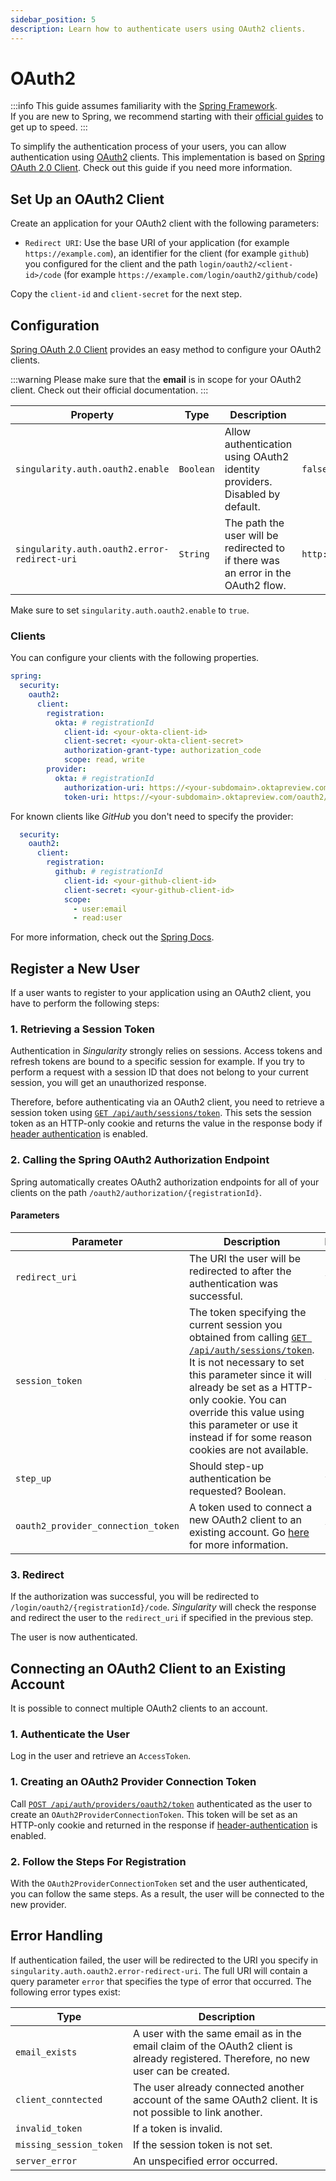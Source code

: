 ```yaml
---
sidebar_position: 5
description: Learn how to authenticate users using OAuth2 clients.
---
```


# OAuth2

:::info
This guide assumes familiarity with the [Spring Framework](https://spring.io).  
If you are new to Spring, we recommend starting with their [official guides](https://spring.io/quickstart) to get up to speed.
:::

To simplify the authentication process of your users, you can allow authentication using [OAuth2](https://auth0.com/intro-to-iam/what-is-oauth-2) clients.
This implementation is based on [Spring OAuth 2.0 Client](https://docs.spring.io/spring-security/reference/servlet/oauth2/index.html#oauth2-client). Check out this guide if you need more information.

## Set Up an OAuth2 Client

Create an application for your OAuth2 client with the following parameters:

* `Redirect URI`: Use the base URI of your application (for example `https://example.com`), an identifier for the client (for example `github`) you configured for the client and the path `login/oauth2/<client-id>/code` (for example `https://example.com/login/oauth2/github/code`)

Copy the `client-id` and `client-secret` for the next step.

## Configuration

[Spring OAuth 2.0 Client](https://docs.spring.io/spring-security/reference/servlet/oauth2/client) provides an easy method to configure your OAuth2 clients.

:::warning
Please make sure that the **email** is in scope for your OAuth2 client. Check out their official documentation.
:::

| Property                                     | Type      | Description                                                                       | Default value                             |
|----------------------------------------------|-----------|-----------------------------------------------------------------------------------|-------------------------------------------|
| `singularity.auth.oauth2.enable`             | `Boolean` | Allow authentication using OAuth2 identity providers. Disabled by default.        | `false`                                   |
| `singularity.auth.oauth2.error-redirect-uri` | `String`  | The path the user will be redirected to if there was an error in the OAuth2 flow. | `http://localhost:8000/auth/oauth2/error` |

Make sure to set `singularity.auth.oauth2.enable` to `true`.

### Clients

You can configure your clients with the following properties. 

```yaml
spring:
  security:
    oauth2:
      client:
        registration:
          okta: # registrationId
            client-id: <your-okta-client-id>
            client-secret: <your-okta-client-secret>
            authorization-grant-type: authorization_code
            scope: read, write
        provider:
          okta: # registrationId
            authorization-uri: https://<your-subdomain>.oktapreview.com/oauth2/v1/authorize
            token-uri: https://<your-subdomain>.oktapreview.com/oauth2/v1/token
```

For known clients like *GitHub* you don't need to specify the provider:

```yaml
  security:
    oauth2:
      client:
        registration:
          github: # registrationId
            client-id: <your-github-client-id>
            client-secret: <your-github-client-id>
            scope:
              - user:email
              - read:user
```

For more information, check out the [Spring Docs](https://docs.spring.io/spring-security/reference/servlet/oauth2/client/authorization-grants.html#oauth2-client-authorization-code).

## Register a New User

If a user wants to register to your application using an OAuth2 client, you have to perform the following steps:

### 1. Retrieving a Session Token

Authentication in *Singularity* strongly relies on sessions. 
Access tokens and refresh tokens are bound to a specific session for example. 
If you try to perform a request with a session ID that does not belong to your current session, you will get an unauthorized response.

Therefore, before authenticating via an OAuth2 client, you need to retrieve a session token using [`GET /api/auth/sessions/token`](/swagger#/Sessions/generateTokenForCurrentSession).
This sets the session token as an HTTP-only cookie and returns the value in the response body if [header authentication](/docs/authorization/basics#header-authentication) is enabled.

### 2. Calling the Spring OAuth2 Authorization Endpoint

Spring automatically creates OAuth2 authorization endpoints for all of your clients on the path `/oauth2/authorization/{registrationId}`.

#### Parameters

| Parameter                          | Description                                                                                                                                                                                                                                                                                                                                                            | Required |
|------------------------------------|------------------------------------------------------------------------------------------------------------------------------------------------------------------------------------------------------------------------------------------------------------------------------------------------------------------------------------------------------------------------|----------|
| `redirect_uri`                     | The URI the user will be redirected to after the authentication was successful.                                                                                                                                                                                                                                                                                        | `false`  |
| `session_token`                    | The token specifying the current session you obtained from calling [`GET /api/auth/sessions/token`](/swagger#/Sessions/generateTokenForCurrentSession). It is not necessary to set this parameter since it will already be set as a HTTP-only cookie. You can override this value using this parameter or use it instead if for some reason cookies are not available. | `false`  |
| `step_up`                          | Should step-up authentication be requested? Boolean.                                                                                                                                                                                                                                                                                                                   | `false`  |
| `oauth2_provider_connection_token` | A token used to connect a new OAuth2 client to an existing account. Go [here](#connecting-an-oauth2-client-to-an-existing-account) for more information.                                                                                                                                                                                                               | `false`  |

### 3. Redirect

If the authorization was successful, you will be redirected to `/login/oauth2/{registrationId}/code`.
*Singularity* will check the response and redirect the user to the `redirect_uri` if specified in the previous step.

The user is now authenticated.

## Connecting an OAuth2 Client to an Existing Account

It is possible to connect multiple OAuth2 clients to an account.

### 1. Authenticate the User

Log in the user and retrieve an `AccessToken`.

### 1. Creating an OAuth2 Provider Connection Token

Call [`POST /api/auth/providers/oauth2/token`](/swagger#/OAuth2%20Identity%20Provider/generateOAuth2ProviderConnectionToken) authenticated as the user to create an `OAuth2ProviderConnectionToken`.
This token will be set as an HTTP-only cookie and returned in the response if [header-authentication](/docs/authorization/basics#header-authentication) is enabled.

### 2. Follow the Steps For Registration

With the `OAuth2ProviderConnectionToken` set and the user authenticated, you can follow the same steps. 
As a result, the user will be connected to the new provider.

## Error Handling

If authentication failed, 
the user will be redirected to the URI you specify in `singularity.auth.oauth2.error-redirect-uri`.
The full URI will contain a query parameter `error` that specifies the type of error that occurred.
The following error types exist:

| Type                    | Description                                                                                                                         |
|-------------------------|-------------------------------------------------------------------------------------------------------------------------------------|
| `email_exists`          | A user with the same email as in the email claim of the OAuth2 client is already registered. Therefore, no new user can be created. |
| `client_conntected`     | The user already connected another account of the same OAuth2 client. It is not possible to link another.                           |
| `invalid_token`         | If a token is invalid.                                                                                                              |
| `missing_session_token` | If the session token is not set.                                                                                                    |
| `server_error`          | An unspecified error occurred.                                                                                                      |
